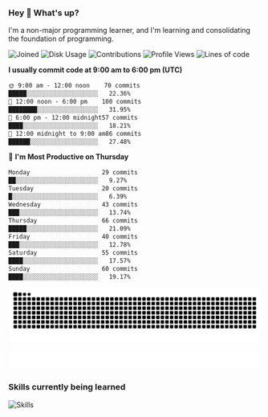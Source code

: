 ### Hey :wave: What's up?

I'm a non-major programming learner, and I'm learning and consolidating the foundation of programming.

<!--START_SECTION:waka-->
![Joined](http://img.shields.io/badge/Joined-6%20years%20ago-6D67E4?style=flat&labelColor=453C67)
![Disk Usage](http://img.shields.io/badge/Github%27s%20Storage-577.8%20MB-FD841F?style=flat&labelColor=E14D2A)
![Contributions](http://img.shields.io/badge/Contributions%20in%202023-58-7DCE13?style=flat&labelColor=2B7A0B)
![Profile Views](http://img.shields.io/badge/Profile%20Views-648-3AB4F2?style=flat&labelColor=0078AA)
![Lines of code](https://img.shields.io/badge/Lines%20of%20code-2%20Million%20Lines%20of%20code-EB4747?style=flat&labelColor=FF8B8B)

**I usually commit code at 9:00 am to 6:00 pm (UTC)** 

```text
🌞 9:00 am - 12:00 noon    70 commits                    █████░░░░░░░░░░░░░░░░░░░░   22.36% 
🌆 12:00 noon - 6:00 pm    100 commits                   ████████░░░░░░░░░░░░░░░░░   31.95% 
🌃 6:00 pm - 12:00 midnight57 commits                    ████░░░░░░░░░░░░░░░░░░░░░   18.21% 
🌙 12:00 midnight to 9:00 am86 commits                    ██████░░░░░░░░░░░░░░░░░░░   27.48%
```
📅 **I'm Most Productive on Thursday** 

```text
Monday                    29 commits                    ██░░░░░░░░░░░░░░░░░░░░░░░   9.27% 
Tuesday                   20 commits                    █░░░░░░░░░░░░░░░░░░░░░░░░   6.39% 
Wednesday                 43 commits                    ███░░░░░░░░░░░░░░░░░░░░░░   13.74% 
Thursday                  66 commits                    █████░░░░░░░░░░░░░░░░░░░░   21.09% 
Friday                    40 commits                    ███░░░░░░░░░░░░░░░░░░░░░░   12.78% 
Saturday                  55 commits                    ████░░░░░░░░░░░░░░░░░░░░░   17.57% 
Sunday                    60 commits                    ████░░░░░░░░░░░░░░░░░░░░░   19.17%
```



<!--END_SECTION:waka-->

![Snake animation](https://raw.githubusercontent.com/dirname/dirname/output/snake.svg)

![metrics](github-metrics.svg)

### Skills currently being learned

![Skills](https://skillicons.dev/icons?i=linux,rust,go,solidity,typescript,bash,git,postgres,mysql,redis,mongo,docker,kubernetes,prometheus,grafana)

